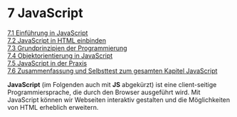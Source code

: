 # 7 JavaScript

[7.1 Einführung in JavaScript](7.1_Einfuehrung_in_JavaScript.md)<br>
[7.2 JavaScript in HTML einbinden](7.2_JavaScript_in_HTML_einbinden.md)<br>
[7.3 Grundprinzipien der Programmierung](7.3_Grundprinzipien_der_Programmierung.md)<br>
[7.4 Objektorientierung in JavaScript](7.4_Objektorientierung_in_JavaScript.md)<br>
[7.5 JavaScript in der Praxis](7.5_JavaScript_in_der_Praxis.md)<br>
[7.6 Zusammenfassung und Selbsttest zum gesamten Kapitel JavaScript](7.6_Zusammenfassung_Kapitel_JavaScript.md)<br>


**JavaScript** (im Folgenden auch mit **JS** abgekürzt) ist eine client-seitige Programmiersprache, die durch den Browser ausgeführt wird. Mit JavaScript können wir Webseiten interaktiv gestalten und die Möglichkeiten von HTML erheblich erweitern. 


